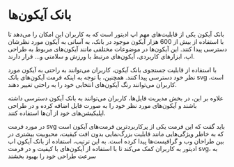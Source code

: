 # بانک آیکون‌ها

بانک آیکون یکی از قابلیت‌های مهم اپ ادیتور است که به کاربران این امکان را می‌دهد تا با استفاده از بیش از 600 هزار آیکون موجود در بانک، به آسانی به آیکون مورد نظرشان دسترسی پیدا کنند. این آیکون‌ها در موضوعات مختلفی مانند آیکون‌های مربوط به طراحی اپ، ابزارهای کاربردی، آیکون‌های مرتبط با ورزش و سلامتی و... قرار دارند.

با استفاده از قابلیت جستجوی بانک آیکون، کاربران می‌توانند به راحتی به آیکون مورد نظر خود دسترسی پیدا کنند. همچنین، با توجه به اینکه فرمت آیکون‌های بانک svg است، کاربران می‌توانند رنگ آیکون‌های انتخابی خود را به راحتی تغییر دهند.

علاوه بر این، در بخش مدیریت فایل‌ها، کاربران می‌توانند به بانک آیکون دسترسی داشته باشند و آیکون‌های مورد نظر خود را به صورت فایل اضافه کرده و در طراحی اپلیکیشن‌های خود از آن‌ها استفاده کنند.

در مورد فرمت svg باید گفت که این فرمت یکی از پرکاربردترین فرمت‌های آیکون است که به خاطر ویژگی‌هایی مانند قابلیت بزرگ‌نمایی بدون افت کیفیت، محبوبیت بیشتری در بین طراحان وب و گرافیست‌ها پیدا کرده است. به این ترتیب، استفاده از بانک آیکون اپ ادیتور به کاربران کمک می‌کند تا با استفاده از آیکون‌های با کیفیت و در فرمت svg، به سرعت طراحی خود را بهبود بخشند